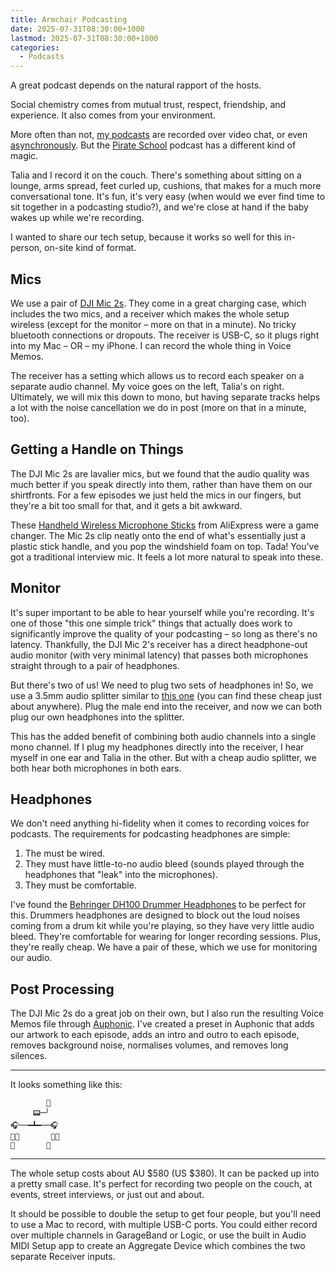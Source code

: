 ```yaml
---
title: Armchair Podcasting
date: 2025-07-31T08:30:00+1000
lastmod: 2025-07-31T08:30:00+1000
categories:
  - Podcasts
---
```


A great podcast depends on the natural rapport of the hosts.

Social chemistry comes from mutual trust, respect, friendship, and experience. It also comes from your environment.

More often than not, [my podcasts](https://prettygood.fm) are recorded over video chat, or even [asynchronously](https://diggingforfire.blog/posts/turn-based-podcasting/). But the [Pirate School](https://pirateschool.fm) podcast has a different kind of magic.

Talia and I record it on the couch. There's something about sitting on a lounge, arms spread, feet curled up, cushions, that makes for a much more conversational tone. It's fun, it's very easy (when would we ever find time to sit together in a podcasting studio?), and we're close at hand if the baby wakes up while we're recording.

I wanted to share our tech setup, because it works so well for this in-person, on-site kind of format.

## Mics

We use a pair of [DJI Mic 2s](https://www.dji.com/mic-2). They come in a great charging case, which includes the two mics, and a receiver which makes the whole setup wireless (except for the monitor – more on that in a minute). No tricky bluetooth connections or dropouts. The receiver is USB-C, so it plugs right into my Mac – OR – my iPhone. I can record the whole thing in Voice Memos.

The receiver has a setting which allows us to record each speaker on a separate audio channel. My voice goes on the left, Talia's on right. Ultimately, we will mix this down to mono, but having separate tracks helps a lot with the noise cancellation we do in post (more on that in a minute, too).

## Getting a Handle on Things

The DJI Mic 2s are lavalier mics, but we found that the audio quality was much better if you speak directly into them, rather than have them on our shirtfronts. For a few episodes we just held the mics in our fingers, but they're a bit too small for that, and it gets a bit awkward.

These [Handheld Wireless Microphone Sticks](https://www.aliexpress.com/item/1005008106596290.html) from AliExpress were a game changer. The Mic 2s clip neatly onto the end of what's essentially just a plastic stick handle, and you pop the windshield foam on top. Tada! You've got a traditional interview mic. It feels a lot more natural to speak into these.

## Monitor

It's super important to be able to hear yourself while you're recording. It's one of those "this one simple trick" things that actually does work to significantly improve the quality of your podcasting – so long as there's no latency. Thankfully, the DJI Mic 2's receiver has a direct headphone-out audio monitor (with very minimal latency) that passes both microphones straight through to a pair of headphones.

But there's two of us! We need to plug two sets of headphones in! So, we use a 3.5mm audio splitter similar to [this one](https://www.aliexpress.com/item/1005007989124617.html) (you can find these cheap just about anywhere). Plug the male end into the receiver, and now we can both plug our own headphones into the splitter.

This has the added benefit of combining both audio channels into a single mono channel. If I plug my headphones directly into the receiver, I hear myself in one ear and Talia in the other. But with a cheap audio splitter, we both hear both microphones in both ears.

## Headphones

We don't need anything hi-fidelity when it comes to recording voices for podcasts. The requirements for podcasting headphones are simple:

1. The must be wired.
2. They must have little-to-no audio bleed (sounds played through the headphones that "leak" into the microphones).
3. They must be comfortable.

I've found the [Behringer DH100 Drummer Headphones](https://www.behringer.com/product.html?modelCode=0403-AAP) to be perfect for this. Drummers headphones are designed to block out the loud noises coming from a drum kit while you're playing, so they have very little audio bleed. They're comfortable for wearing for longer recording sessions. Plus, they're really cheap. We have a pair of these, which we use for monitoring our audio.

## Post Processing

The DJI Mic 2s do a great job on their own, but I also run the resulting Voice Memos file through [Auphonic](http://auphonic.com). I've created a preset in Auphonic that adds our artwork to each episode, adds an intro and outro to each episode, removes background noise, normalises volumes, and removes long silences.

---
It looks something like this:
```
        📱
     📟─╯
🎧──━┻━──🎧
👨‍💼       👩‍💼
🎤       🎤
```
---

The whole setup costs about AU $580 (US $380). It can be packed up into a pretty small case. It's perfect for recording two people on the couch, at events, street interviews, or just out and about.

It should be possible to double the setup to get four people, but you'll need to use a Mac to record, with multiple USB-C ports. You could either record over multiple channels in GarageBand or Logic, or use the built in Audio MIDI Setup app to create an Aggregate Device which combines the two separate Receiver inputs.
